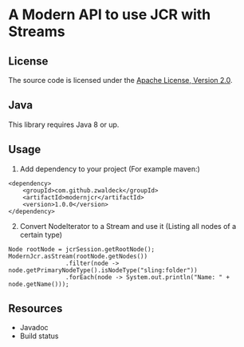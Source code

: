 # A Modern API to use JCR with Streams

## License

The source code is licensed under the [Apache License, Version 2.0](http://www.apache.org/licenses/LICENSE-2.0).

## Java

This library requires Java 8 or up.

## Usage

1. Add dependency to your project (For example maven:)
```
<dependency>
    <groupId>com.github.zwaldeck</groupId>
    <artifactId>modernjcr</artifactId>
    <version>1.0.0</version>
</dependency>
```
2. Convert NodeIterator to a Stream and use it (Listing all nodes of a certain type)
```
Node rootNode = jcrSession.getRootNode();
ModernJcr.asStream(rootNode.getNodes())
                .filter(node -> node.getPrimaryNodeType().isNodeType("sling:folder"))
                .forEach(node -> System.out.println("Name: " + node.getName()));

```

## Resources

- Javadoc
- Build status